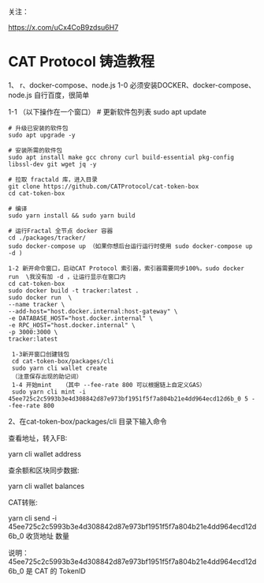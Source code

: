 
关注：

https://x.com/uCx4CoB9zdsu6H7

# CAT Protocol 铸造教程
1、
    r、docker-compose、node.js
   1-0 必须安装DOCKER、docker-compose、node.js
      自行百度，很简单
   
   1-1 （以下操作在一个窗口）
    # 更新软件包列表
    sudo apt update

    # 升级已安装的软件包
    sudo apt upgrade -y

    # 安装所需的软件包
    sudo apt install make gcc chrony curl build-essential pkg-config libssl-dev git wget jq -y

    # 拉取 fractald 库，进入目录
    git clone https://github.com/CATProtocol/cat-token-box
    cd cat-token-box

    # 编译
    sudo yarn install && sudo yarn build

    # 运行Fractal 全节点 docker 容器
    cd ./packages/tracker/
    sudo docker-compose up （如果你想后台运行运行时使用 sudo docker-compose up -d )

    1-2 新开命令窗口，启动CAT Protocol 索引器，索引器需要同步100%，sudo docker run  \我没有加 -d ，让运行显示在窗口内
    cd cat-token-box
    sudo docker build -t tracker:latest .
    sudo docker run  \
    --name tracker \
    --add-host="host.docker.internal:host-gateway" \
    -e DATABASE_HOST="host.docker.internal" \
    -e RPC_HOST="host.docker.internal" \
    -p 3000:3000 \
    tracker:latest

     1-3新开窗口创建钱包
     cd cat-token-box/packages/cli
     sudo yarn cli wallet create
     （注意保存出现的助记词）
     1-4 开始mint   （其中 --fee-rate 800 可以根据链上自定义GAS） 
     sudo yarn cli mint -i 45ee725c2c5993b3e4d308842d87e973bf1951f5f7a804b21e4dd964ecd12d6b_0 5 --fee-rate 800
    

2、在cat-token-box/packages/cli 目录下输入命令

查看地址，转入FB:

yarn cli wallet address

查余额和区块同步数据:

yarn cli wallet balances

CAT转账:

yarn cli send -i 45ee725c2c5993b3e4d308842d87e973bf1951f5f7a804b21e4dd964ecd12d6b_0 收货地址 数量

说明：45ee725c2c5993b3e4d308842d87e973bf1951f5f7a804b21e4dd964ecd12d6b_0 是 CAT 的 TokenID



